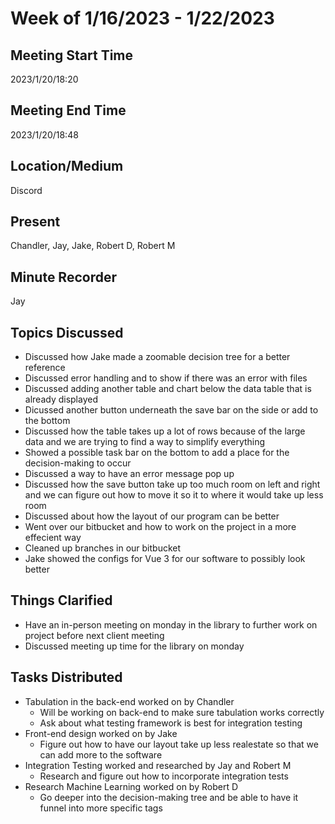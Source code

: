 # Week of 1/16/2023 - 1/22/2023

## Meeting Start Time

2023/1/20/18:20

## Meeting End Time

2023/1/20/18:48

## Location/Medium

Discord

## Present

Chandler, Jay, Jake, Robert D, Robert M

## Minute Recorder

Jay

## Topics Discussed

* Discussed how Jake made a zoomable decision tree for a better reference
* Discussed error handling and to show if there was an error with files
* Discussed adding another table and chart below the data table that is already displayed
* Dicussed another button underneath the save bar on the side or add to the bottom
* Discussed how the table takes up a lot of rows because of the large data and we are trying to find a way to simplify everything
* Showed a possible task bar on the bottom to add a place for the decision-making to occur
* Discussed a way to have an error message pop up
* Discussed how the save button take up too much room on left and right and we can figure out how to move it so it to where it would take up less room
* Discussed about how the layout of our program can be better
* Went over our bitbucket and how to work on the project in a more effecient way
* Cleaned up branches in our bitbucket
* Jake showed the configs for Vue 3 for our software to possibly look better

## Things Clarified

* Have an in-person meeting on monday in the library to further work on project before next client meeting
* Discussed meeting up time for the library on monday

## Tasks Distributed

* Tabulation in the back-end worked on by Chandler
    * Will be working on back-end to make sure tabulation works correctly
    * Ask about what testing framework is best for integration testing
* Front-end design worked on by Jake
    * Figure out how to have our layout take up less realestate so that we can add more to the software
* Integration Testing worked and researched by Jay and Robert M
    * Research and figure out how to incorporate integration tests
* Research Machine Learning worked on by Robert D
    * Go deeper into the decision-making tree and be able to have it funnel into more specific tags
